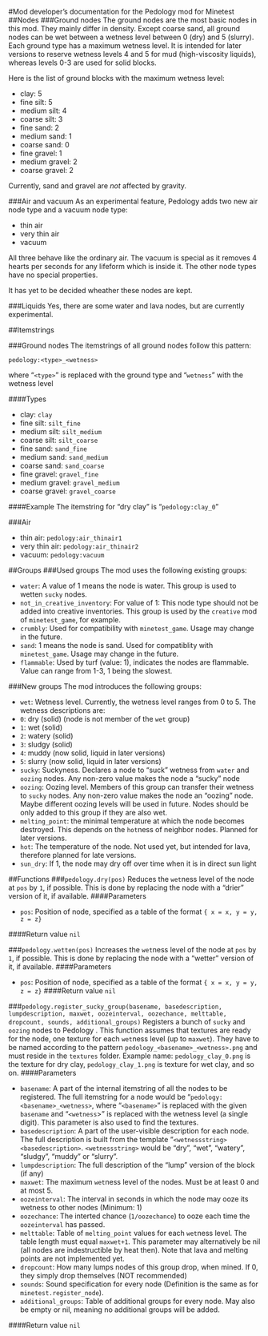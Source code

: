 #Mod developer’s documentation for the Pedology mod for Minetest
##Nodes
###Ground nodes
The ground nodes are the most basic nodes in this mod. They mainly differ in density. Except coarse sand, all ground nodes can be wet between a wetness level between 0 (dry) and 5 (slurry). Each ground type has a maximum wetness level. It is intended for later versions to reserve wetness levels 4 and 5 for mud (high-viscosity liquids), whereas levels 0-3 are used for solid blocks.

Here is the list of ground blocks with the maximum wetness level:

* clay: 5
* fine silt: 5
* medium silt: 4
* coarse silt: 3
* fine sand: 2
* medium sand: 1
* coarse sand: 0
* fine gravel: 1
* medium gravel: 2
* coarse gravel: 2

Currently, sand and gravel are *not* affected by gravity.

###Air and vacuum
As an experimental feature, Pedology adds two new air node type and a vacuum node type:

* thin air
* very thin air
* vacuum

All three behave like the ordinary air. The vacuum is special as it removes 4 hearts per seconds for any lifeform which is inside it. The other node types have no special properties.

It has yet to be decided wheather these nodes are kept.

###Liquids
Yes, there are some water and lava nodes, but are currently experimental.

##Itemstrings

###Ground nodes
The itemstrings of all ground nodes follow this pattern:

    pedology:<type>_<wetness>

where “`<type>`” is replaced with the ground type and “`wetness`” with the wetness level

####Types
* clay: `clay`
* fine silt: `silt_fine`
* medium silt: `silt_medium`
* coarse silt: `silt_coarse`
* fine sand: `sand_fine`
* medium sand: `sand_medium`
* coarse sand: `sand_coarse`
* fine gravel: `gravel_fine`
* medium gravel: `gravel_medium`
* coarse gravel: `gravel_coarse`

####Example
The itemstring for “dry clay” is “`pedology:clay_0`”

###Air
- thin air: `pedology:air_thinair1`
- very thin air: `pedology:air_thinair2`
- vacuum: `pedology:vacuum`

##Groups
###Used groups
The mod uses the following existing groups:
* `water`: A value of 1 means the node is water. This group is used to wetten `sucky` nodes.
* `not_in_creative_inventory`: For value of 1: This node type should not be added into creative inventories. This group is used by the `creative` mod of `minetest_game`, for example.
* `crumbly`: Used for compatibility with `minetest_game`. Usage may change in the future.
* `sand`: 1 means the node is sand. Used for compatiblity with `minetest_game`. Usage may change in the future.
* `flammable`: Used by turf (value: 1), indicates the nodes are flammable. Value can range from 1-3, 1 being the slowest.

###New groups
The mod introduces the following groups:

* `wet`: Wetness level. Currently, the wetness level ranges from 0 to 5. The wetness descriptions are:
 * `0`: dry (solid) (node is not member of the `wet` group)
 * `1`: wet (solid)
 * `2`: watery (solid)
 * `3`: sludgy (solid)
 * `4`: muddy (now solid, liquid in later versions)
 * `5`: slurry (now solid, liquid in later versions)
* `sucky`: Suckyness. Declares a node to “suck” wetness from `water` and `oozing` nodes. Any non-zero value makes the node a “sucky” node
* `oozing`: Oozing level. Members of this group can transfer their wetness to `sucky` nodes. Any non-zero value makes the node an “oozing” node. Maybe different oozing levels will be used in future.
Nodes should be only added to this group if they are also wet.
* `melting_point`: the minimal temperature at which the node becomes destroyed. This depends on the `hot`ness of neighbor nodes. Planned for later versions.
* `hot`: The temperature of the node. Not used yet, but intended for lava, therefore planned for late versions.
* `sun_dry`: If 1, the node may dry off over time when it is in direct sun light

##Functions
###`pedology.dry(pos)`
Reduces the `wet`ness level of the node at `pos` by `1`, if possible. This is done by replacing the node with a “drier” version of it, if available.
####Parameters
* `pos`: Position of node, specified as a table of the format `{ x = x, y = y, z = z}`

####Return value
`nil`

###`pedology.wetten(pos)`
Increases the `wet`ness level of the node at `pos` by `1`, if possible. This is done by replacing the node with a “wetter” version of it, if available.
####Parameters
* `pos`: Position of node, specified as a table of the format `{ x = x, y = y, z = z}`
####Return value
`nil`

###`pedology.register_sucky_group(basename, basedescription, lumpdescription, maxwet, oozeinterval, oozechance, melttable, dropcount, sounds, additional_groups)`
Registers a bunch of `sucky` and `oozing` nodes to Pedology . This function assumes that textures are ready for the node, one texture for each `wet`ness level (up to `maxwet`). They have to be named according to the pattern `pedology_<basename>_<wetness>.png` and must reside in the `textures` folder. Example name: `pedology_clay_0.png` is the texture for dry clay, `pedology_clay_1.png` is texture for wet clay, and so on.
####Parameters
* `basename`: A part of the internal itemstring of all the nodes to be registered. The full itemstring for a node would be “`pedology:<basename>_<wetness>`, where “`<basename>`” is replaced with the given `basename` and “`<wetness`>” is replaced with the wetness level (a single digit). This parameter is also used to find the textures.
* `basedescription`: A part of the user-visible description for each node. The full description is built from the template “`<wetnessstring> <basedescription>`. `<wetnessstring>` would be “dry”, “wet”, “watery”, “sludgy”, “muddy” or “slurry”.
* `lumpdescription`: The full description of the “lump” version of the block (if any)
* `maxwet`: The maximum `wet`ness level of the nodes. Must be at least 0 and at most 5.
* `oozeinterval`: The interval in seconds in which the node may ooze its wetness to other nodes (Minimum: 1)
* `oozechance`: The interted chance (`1/oozechance`) to ooze each time the `oozeinterval` has passed.
* `melttable`: Table of `melting_point` values for each `wet`ness level. The table length must equal `maxwet+1`. This parameter may alternatively be nil (all nodes are indestructible by heat then). Note that lava and melting points are not implemented yet.
* `dropcount`: How many lumps nodes of this group drop, when mined. If 0, they simply drop themselves (NOT recommended)
* `sounds`: Sound specification for every node (Definition is the same as for `minetest.register_node`).
* `additional_groups`: Table of additional groups for every node. May also be empty or nil, meaning no additional groups will be added.

####Return value
`nil`
